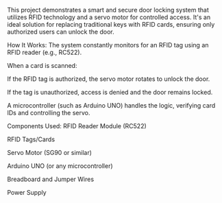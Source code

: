 This project demonstrates a smart and secure door locking system that utilizes RFID technology and a servo motor for controlled access. It's an ideal solution for replacing traditional keys with RFID cards, ensuring only authorized users can unlock the door.

How It Works:
The system constantly monitors for an RFID tag using an RFID reader (e.g., RC522).

When a card is scanned:

If the RFID tag is authorized, the servo motor rotates to unlock the door.

If the tag is unauthorized, access is denied and the door remains locked.

A microcontroller (such as Arduino UNO) handles the logic, verifying card IDs and controlling the servo.

Components Used:
RFID Reader Module (RC522)

RFID Tags/Cards

Servo Motor (SG90 or similar)

Arduino UNO (or any microcontroller)

Breadboard and Jumper Wires

Power Supply
